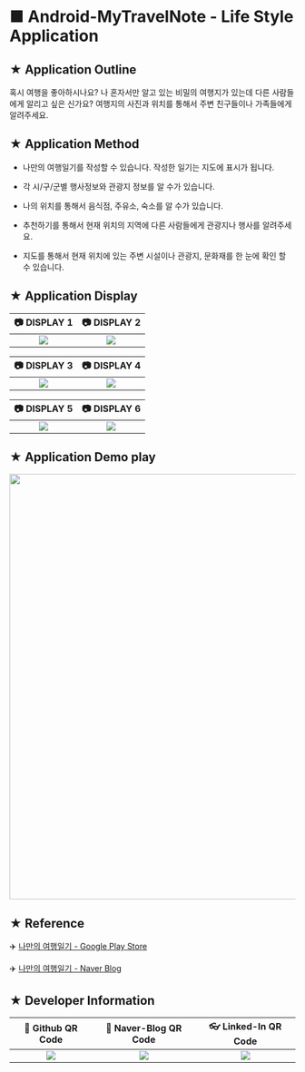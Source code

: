 # ■ Android-MyTravelNote - Life Style Application

## ★ Application Outline
혹시 여행을 좋아하시나요?
나 혼자서만 알고 있는 비밀의 여행지가 있는데 다른 사람들에게 알리고 싶은 신가요?
여행지의 사진과 위치를 통해서 주변 친구들이나 가족들에게 알려주세요.

## ★ Application Method

* 나만의 여행일기를 작성할 수 있습니다. 작성한 일기는 지도에 표시가 됩니다.

* 각 시/구/군별 행사정보와 관광지 정보를 알 수가 있습니다.

* 나의 위치를 통해서 음식점, 주유소, 숙소를 알 수가 있습니다.

* 추천하기를 통해서 현재 위치의 지역에 다른 사람들에게 관광지나 행사를 알려주세요.

* 지도를 통해서 현재 위치에 있는 주변 시설이나 관광지, 문화재를 한 눈에 확인 할 수 있습니다.

## ★ Application Display

|:camera: DISPLAY 1|:camera: DISPLAY 2|
|:----------------:|:----------------:|
|![](https://user-images.githubusercontent.com/20036523/44517061-a6338400-a701-11e8-9e39-ea1d10000cea.png)|![](https://user-images.githubusercontent.com/20036523/44517062-a6338400-a701-11e8-924e-3f6c3947b3ec.png)|


|:camera: DISPLAY 3|:camera: DISPLAY 4|
|:----------------:|:----------------:|
|![](https://user-images.githubusercontent.com/20036523/44517064-a6338400-a701-11e8-8906-79212a16a0b6.png)|![](https://user-images.githubusercontent.com/20036523/44517065-a6cc1a80-a701-11e8-9c51-160528ddf31a.png)|


|:camera: DISPLAY 5|:camera: DISPLAY 6|
|:----------------:|:----------------:|
|![](https://user-images.githubusercontent.com/20036523/44517066-a6cc1a80-a701-11e8-83b3-a1148e91e9f1.png)|![](https://user-images.githubusercontent.com/20036523/44517060-a6338400-a701-11e8-8270-d0077350454e.png)|

## ★ Application Demo play

<p align="center">
  <img src='http://drive.google.com/uc?export=view&id=1Dw1mhILMD5KFNw8I8XJ4v4isKbQPvRDM' width="750" height="750" /><br>
</p>

## ★ Reference

:airplane: [나만의 여행일기 - Google Play Store](https://play.google.com/store/apps/details?id=kr.net.mytravelnote)

:airplane: [나만의 여행일기 - Naver Blog](https://yeop9657.blog.me/220252095610)

## ★ Developer Information

|:rocket: Github QR Code|:pencil: Naver-Blog QR Code|:eyeglasses: Linked-In QR Code|
|:---------------------:|:-------------------------:|:----------------------------:|
|![](https://user-images.githubusercontent.com/20036523/50044128-60406880-00c2-11e9-8d57-ea1cb8e6b2a7.jpg)|![](https://user-images.githubusercontent.com/20036523/50044131-60d8ff00-00c2-11e9-818c-cf5ad97dc76e.jpg)|![](https://user-images.githubusercontent.com/20036523/50044130-60d8ff00-00c2-11e9-991a-107bffa2bf57.jpg)|

